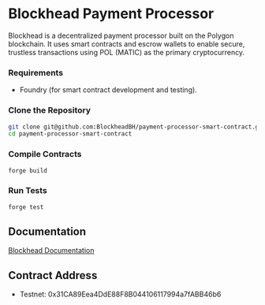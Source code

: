 # Blockhead Payment Processor

Blockhead is a decentralized payment processor built on the Polygon blockchain. It uses smart contracts and escrow wallets to enable secure, trustless transactions using POL (MATIC) as the primary cryptocurrency.

### Requirements

- Foundry (for smart contract development and testing).

### Clone the Repository

```bash
git clone git@github.com:BlockheadBH/payment-processor-smart-contract.git
cd payment-processor-smart-contract
```

### Compile Contracts

```bash
forge build
```

### Run Tests

```bash
forge test
```

## Documentation

[Blockhead Documentation](https://sulky-beluga-24f.notion.site/Blockhead-158c7c37af2f8083802bea8ccb1c0ad6)

## Contract Address

- Testnet: 0x31CA89Eea4DdE88F8B044106117994a7fABB46b6
